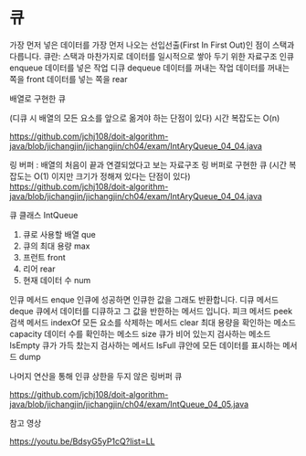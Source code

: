 # 큐

가장 먼저 넣은 데이터를 가장 먼저 나오는 선입선출(First In First Out)인 점이 스택과 다릅니다.
큐란: 스택과 마찬가지로 데이터를 일시적으로 쌓아 두기 위한 자료구조
인큐 enqueue 데이터를 넣은 작업
디큐 dequeue 데이터를 꺼내는 작업
데이터를 꺼내는 쪽을  front
데이터를 넣는 쪽을 rear

배열로 구현한 큐

(디큐 시 배열의 모든 요소를 앞으로 옮겨야 하는 단점이 있다)
시간 복잡도는 O(n)

https://github.com/jchj108/doit-algorithm-java/blob/jichangjin/jichangjin/ch04/exam/IntAryQueue_04_04.java

링 버퍼 : 배열의 처음이 끝과 연결되었다고 보는 자료구조
링 버퍼로 구현한 큐
(시간 복잡도는 O(1) 이지만 크기가 정해져 있다는 단점이 있다)
https://github.com/jchj108/doit-algorithm-java/blob/jichangjin/jichangjin/ch04/exam/IntAryQueue_04_04.java

큐 클래스 IntQueue

1. 큐로 사용할 배열 que
2. 큐의 최대 용량 max
3. 프런트 front
4. 리어 rear
5. 현재 데이터 수 num

인큐 메서드 enque 인큐에 성공하면 인큐한 값을 그래도 반환합니다.
디큐 메서드 deque  큐에서 데이터를 디큐하고 그 값을 반한하는 메서드 입니다.
피크 메서드 peek 
검색 메서드 indexOf
모든 요소를 삭제하는 메서드 clear
최대 용량을 확인하는 메소드 capacity
데이터 수를 확인하는 메소드 size
큐가 비어 있는지 검사하는 메소드 IsEmpty
큐가 가득 찼는지 검사하는 메서드 IsFull
큐안에 모든 데이터를 표시하는 메서드 dump

나머지 연산을 통해 인큐 상한을 두지 않은 링버퍼 큐

https://github.com/jchj108/doit-algorithm-java/blob/jichangjin/jichangjin/ch04/exam/IntQueue_04_05.java

참고 영상

https://youtu.be/BdsyG5yP1cQ?list=LL


